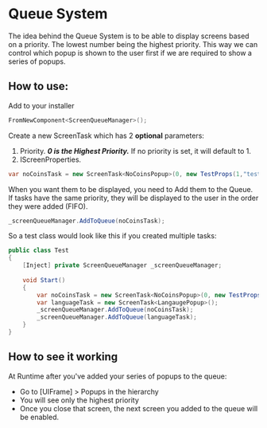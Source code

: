 # Queue System
The idea behind the Queue System is to be able to display screens based on a priority.
The lowest number being the highest priority.  This way we can control which popup is 
shown to the user first if we are required to show a series of popups.

## How to use:
Add to your installer
```c#
FromNewComponent<ScreenQueueManager>();
```
Create a new ScreenTask which has 2 **optional** parameters:
1. Priority.  ***0 is the Highest Priority.***  If no priority is set, it will default to 1.
2. IScreenProperties.
```c#
var noCoinsTask = new ScreenTask<NoCoinsPopup>(0, new TestProps(1,"test"));
```

When you want them to be displayed, you need to Add them to the Queue.  
If tasks have the same priority, they will be displayed to the user in the order they were added (FIFO).

```c#
_screenQueueManager.AddToQueue(noCoinsTask);
```

So a test class would look like this if you created multiple tasks:
```c#
public class Test
{
    [Inject] private ScreenQueueManager _screenQueueManager;
    
    void Start()
    {
        var noCoinsTask = new ScreenTask<NoCoinsPopup>(0, new TestProps(1,"test"));
        var languageTask = new ScreenTask<LangaugePopup>();
        _screenQueueManager.AddToQueue(noCoinsTask);
        _screenQueueManager.AddToQueue(languageTask);
    }
}
```

## How to see it working

At Runtime after you've added your series of popups to the queue:
* Go to [UIFrame] > Popups in the hierarchy
* You will see only the highest priority 
* Once you close that screen, the next screen you added to the queue will be enabled.

